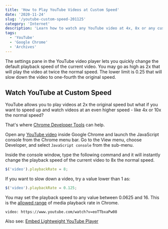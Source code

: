 ```yaml
---
title: 'How to Play YouTube Videos at Custom Speed'
date: '2020-11-24'
slug: '/youtube-custom-speed-201125'
category: 'Internet'
description: 'Learn how to watch any YouTube video at 4x, 8x or any custom playback speed.'
tags:
  - 'YouTube'
  - 'Google Chrome'
  - 'Archives'
---
```


The settings pane in the YouTube video player lets you quickly change the default playback speed of the current video. You may go as high as 2x that will play the video at twice the normal speed. The lower limit is 0.25 that will slow down the video to one-fourth the original speed.

## Watch YouTube at Custom Speed

YouTube allows you to play videos at 2x the original speed but what if you want to speed up and watch videos at an even higher speed - like 4x or 10x the normal speed?

That's where [Chrome Developer Tools](/software/chrome-dev-tools-tutorial/28131/) can help.

Open any [YouTube video](https://www.youtube.com/watch?v=eoTTbxaPw08) inside Google Chrome and launch the JavaScript console from the Chrome menu bar. Go to the View menu, choose Developer, and select `JavaScript console` from the sub-menu.

Inside the console window, type the following command and it will instantly change the playback speed of the current video to 8x the normal speed.

```js
$('video').playbackRate = 8;
```

If you want to slow down a video, try a value lower than 1 as:

```js
$('video').playbackRate = 0.125;
```

You may set the playback speed to any value between 0.0625 and 16. This is the [allowed range](https://source.chromium.org/chromium/chromium/src/+/master:third_party/blink/renderer/core/html/media/html_media_element.h;l=96;drc=766ee21e0edf91981f68067fd070cd322b3a9f40?q=minplayback&ss=chromium%2Fchromium%2Fsrc) of media playback rate in Chrome.

`video: https://www.youtube.com/watch?v=eoTTbxaPw08`

Also see: [Embed Lightweight YouTube Player](/internet/light-youtube-embeds/27941/)
